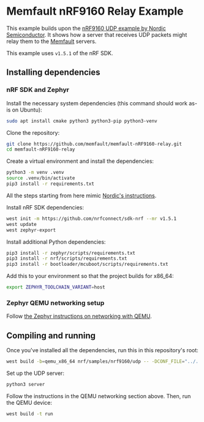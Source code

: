 # Memfault nRF9160 Relay Example

This example builds upon the [nRF9160 UDP example by Nordic
Semiconductor](https://developer.nordicsemi.com/nRF_Connect_SDK/doc/latest/nrf/samples/nrf9160/udp/README.html).
It shows how a server that receives UDP packets might relay them to the
[Memfault](https://memfault.com/) servers.

This example uses `v1.5.1` of the nRF SDK.

## Installing dependencies

### nRF SDK and Zephyr

Install the necessary system dependencies (this command should work as-is on Ubuntu):

```bash
sudo apt install cmake python3 python3-pip python3-venv
```

Clone the repository:

```bash
git clone https://github.com/memfault/memfault-nRF9160-relay.git
cd memfault-nRF9160-relay
```

Create a virtual environment and install the dependencies:

```bash
python3 -m venv .venv
source .venv/bin/activate
pip3 install -r requirements.txt
```

All the steps starting from here mimic [Nordic's instructions](https://developer.nordicsemi.com/nRF_Connect_SDK/doc/latest/nrf/gs_installing.html#get-the-ncs-code).

Install nRF SDK dependencies:

```bash
west init -m https://github.com/nrfconnect/sdk-nrf --mr v1.5.1
west update
west zephyr-export
```

Install additional Python dependencies:

```bash
pip3 install -r zephyr/scripts/requirements.txt
pip3 install -r nrf/scripts/requirements.txt
pip3 install -r bootloader/mcuboot/scripts/requirements.txt
```

Add this to your environment so that the project builds for x86_64:

```bash
export ZEPHYR_TOOLCHAIN_VARIANT=host
```

### Zephyr QEMU networking setup

Follow [the Zephyr instructions on networking with QEMU](https://docs.zephyrproject.org/1.14.0/guides/networking/qemu_setup.html#networking-internet).

## Compiling and running

Once you've installed all the dependencies, run this in this repository's root:

```bash
west build -b=qemu_x86_64 nrf/samples/nrf9160/udp -- -DCONF_FILE="../../../../prj_qemu_x86_64.conf"
```

Set up the UDP server:

```bash
python3 server
```

Follow the instructions in the QEMU networking section above. Then, run the QEMU device:

```bash
west build -t run
```
